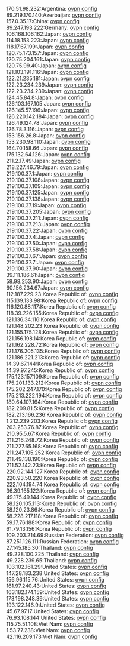 170.51.98.232:Argentina: [ovpn config](vpn/170_51_98_232.ovpn)  
89.219.170.140:Azerbaijan: [ovpn config](vpn/89_219_170_140.ovpn)  
157.0.35.17:China: [ovpn config](vpn/157_0_35_17.ovpn)  
89.247.193.222:Germany: [ovpn config](vpn/89_247_193_222.ovpn)  
106.168.106.162:Japan: [ovpn config](vpn/106_168_106_162.ovpn)  
114.18.153.223:Japan: [ovpn config](vpn/114_18_153_223.ovpn)  
118.17.67.199:Japan: [ovpn config](vpn/118_17_67_199.ovpn)  
120.75.173.157:Japan: [ovpn config](vpn/120_75_173_157.ovpn)  
120.75.204.161:Japan: [ovpn config](vpn/120_75_204_161.ovpn)  
120.75.99.40:Japan: [ovpn config](vpn/120_75_99_40.ovpn)  
121.103.191.116:Japan: [ovpn config](vpn/121_103_191_116.ovpn)  
122.21.235.181:Japan: [ovpn config](vpn/122_21_235_181.ovpn)  
122.23.234.239:Japan: [ovpn config](vpn/122_23_234_239.ovpn)  
122.23.234.239:Japan: [ovpn config](vpn/122_23_234_239.ovpn)  
124.45.84.8:Japan: [ovpn config](vpn/124_45_84_8.ovpn)  
126.103.167.105:Japan: [ovpn config](vpn/126_103_167_105.ovpn)  
126.145.57.196:Japan: [ovpn config](vpn/126_145_57_196.ovpn)  
126.220.142.184:Japan: [ovpn config](vpn/126_220_142_184.ovpn)  
126.49.124.78:Japan: [ovpn config](vpn/126_49_124_78.ovpn)  
126.78.3.116:Japan: [ovpn config](vpn/126_78_3_116.ovpn)  
153.156.26.8:Japan: [ovpn config](vpn/153_156_26_8.ovpn)  
153.230.98.110:Japan: [ovpn config](vpn/153_230_98_110.ovpn)  
164.70.158.66:Japan: [ovpn config](vpn/164_70_158_66.ovpn)  
175.132.64.126:Japan: [ovpn config](vpn/175_132_64_126.ovpn)  
211.2.17.49:Japan: [ovpn config](vpn/211_2_17_49.ovpn)  
218.227.46.79:Japan: [ovpn config](vpn/218_227_46_79.ovpn)  
219.100.37.1:Japan: [ovpn config](vpn/219_100_37_1.ovpn)  
219.100.37.108:Japan: [ovpn config](vpn/219_100_37_108.ovpn)  
219.100.37.109:Japan: [ovpn config](vpn/219_100_37_109.ovpn)  
219.100.37.125:Japan: [ovpn config](vpn/219_100_37_125.ovpn)  
219.100.37.138:Japan: [ovpn config](vpn/219_100_37_138.ovpn)  
219.100.37.19:Japan: [ovpn config](vpn/219_100_37_19.ovpn)  
219.100.37.205:Japan: [ovpn config](vpn/219_100_37_205.ovpn)  
219.100.37.211:Japan: [ovpn config](vpn/219_100_37_211.ovpn)  
219.100.37.213:Japan: [ovpn config](vpn/219_100_37_213.ovpn)  
219.100.37.22:Japan: [ovpn config](vpn/219_100_37_22.ovpn)  
219.100.37.4:Japan: [ovpn config](vpn/219_100_37_4.ovpn)  
219.100.37.50:Japan: [ovpn config](vpn/219_100_37_50.ovpn)  
219.100.37.58:Japan: [ovpn config](vpn/219_100_37_58.ovpn)  
219.100.37.67:Japan: [ovpn config](vpn/219_100_37_67.ovpn)  
219.100.37.7:Japan: [ovpn config](vpn/219_100_37_7.ovpn)  
219.100.37.90:Japan: [ovpn config](vpn/219_100_37_90.ovpn)  
39.111.186.61:Japan: [ovpn config](vpn/39_111_186_61.ovpn)  
58.98.253.90:Japan: [ovpn config](vpn/58_98_253_90.ovpn)  
60.156.234.67:Japan: [ovpn config](vpn/60_156_234_67.ovpn)  
112.187.229.23:Korea Republic of: [ovpn config](vpn/112_187_229_23.ovpn)  
115.139.133.98:Korea Republic of: [ovpn config](vpn/115_139_133_98.ovpn)  
116.120.88.117:Korea Republic of: [ovpn config](vpn/116_120_88_117.ovpn)  
118.39.226.155:Korea Republic of: [ovpn config](vpn/118_39_226_155.ovpn)  
121.136.34.116:Korea Republic of: [ovpn config](vpn/121_136_34_116.ovpn)  
121.148.202.23:Korea Republic of: [ovpn config](vpn/121_148_202_23.ovpn)  
121.155.175.128:Korea Republic of: [ovpn config](vpn/121_155_175_128.ovpn)  
121.156.198.14:Korea Republic of: [ovpn config](vpn/121_156_198_14.ovpn)  
121.162.228.72:Korea Republic of: [ovpn config](vpn/121_162_228_72.ovpn)  
121.176.205.135:Korea Republic of: [ovpn config](vpn/121_176_205_135.ovpn)  
121.186.221.213:Korea Republic of: [ovpn config](vpn/121_186_221_213.ovpn)  
14.39.67.144:Korea Republic of: [ovpn config](vpn/14_39_67_144.ovpn)  
14.39.97.245:Korea Republic of: [ovpn config](vpn/14_39_97_245.ovpn)  
175.123.157.109:Korea Republic of: [ovpn config](vpn/175_123_157_109.ovpn)  
175.201.133.212:Korea Republic of: [ovpn config](vpn/175_201_133_212.ovpn)  
175.202.247.170:Korea Republic of: [ovpn config](vpn/175_202_247_170.ovpn)  
175.213.222.194:Korea Republic of: [ovpn config](vpn/175_213_222_194.ovpn)  
180.64.107.164:Korea Republic of: [ovpn config](vpn/180_64_107_164.ovpn)  
182.209.81.5:Korea Republic of: [ovpn config](vpn/182_209_81_5.ovpn)  
182.213.166.236:Korea Republic of: [ovpn config](vpn/182_213_166_236.ovpn)  
1.212.239.203:Korea Republic of: [ovpn config](vpn/1_212_239_203.ovpn)  
203.253.76.87:Korea Republic of: [ovpn config](vpn/203_253_76_87.ovpn)  
210.95.5.67:Korea Republic of: [ovpn config](vpn/210_95_5_67.ovpn)  
211.216.248.72:Korea Republic of: [ovpn config](vpn/211_216_248_72.ovpn)  
211.227.65.168:Korea Republic of: [ovpn config](vpn/211_227_65_168.ovpn)  
211.247.105.252:Korea Republic of: [ovpn config](vpn/211_247_105_252.ovpn)  
211.49.138.190:Korea Republic of: [ovpn config](vpn/211_49_138_190.ovpn)  
211.52.142.23:Korea Republic of: [ovpn config](vpn/211_52_142_23.ovpn)  
220.92.144.127:Korea Republic of: [ovpn config](vpn/220_92_144_127.ovpn)  
220.93.50.220:Korea Republic of: [ovpn config](vpn/220_93_50_220.ovpn)  
222.104.194.74:Korea Republic of: [ovpn config](vpn/222_104_194_74.ovpn)  
36.39.165.122:Korea Republic of: [ovpn config](vpn/36_39_165_122.ovpn)  
49.175.49.144:Korea Republic of: [ovpn config](vpn/49_175_49_144.ovpn)  
58.120.105.113:Korea Republic of: [ovpn config](vpn/58_120_105_113.ovpn)  
58.120.23.86:Korea Republic of: [ovpn config](vpn/58_120_23_86.ovpn)  
58.228.217.118:Korea Republic of: [ovpn config](vpn/58_228_217_118.ovpn)  
59.17.76.188:Korea Republic of: [ovpn config](vpn/59_17_76_188.ovpn)  
61.79.13.156:Korea Republic of: [ovpn config](vpn/61_79_13_156.ovpn)  
109.203.214.69:Russian Federation: [ovpn config](vpn/109_203_214_69.ovpn)  
87.251.126.111:Russian Federation: [ovpn config](vpn/87_251_126_111.ovpn)  
27.145.185.30:Thailand: [ovpn config](vpn/27_145_185_30.ovpn)  
49.228.100.225:Thailand: [ovpn config](vpn/49_228_100_225.ovpn)  
49.228.239.65:Thailand: [ovpn config](vpn/49_228_239_65.ovpn)  
103.102.161.29:United States: [ovpn config](vpn/103_102_161_29.ovpn)  
147.28.183.238:United States: [ovpn config](vpn/147_28_183_238.ovpn)  
156.96.115.76:United States: [ovpn config](vpn/156_96_115_76.ovpn)  
161.97.240.43:United States: [ovpn config](vpn/161_97_240_43.ovpn)  
163.182.174.159:United States: [ovpn config](vpn/163_182_174_159.ovpn)  
173.198.248.39:United States: [ovpn config](vpn/173_198_248_39.ovpn)  
193.122.146.9:United States: [ovpn config](vpn/193_122_146_9.ovpn)  
45.67.97.17:United States: [ovpn config](vpn/45_67_97_17.ovpn)  
76.93.108.144:United States: [ovpn config](vpn/76_93_108_144.ovpn)  
115.75.51.108:Viet Nam: [ovpn config](vpn/115_75_51_108.ovpn)  
1.53.77.238:Viet Nam: [ovpn config](vpn/1_53_77_238.ovpn)  
42.116.209.173:Viet Nam: [ovpn config](vpn/42_116_209_173.ovpn)  
